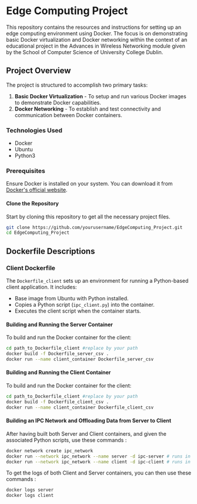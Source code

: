 # Edge Computing Project

This repository contains the resources and instructions for setting up an edge computing environment using Docker. The focus is on demonstrating basic Docker virtualization and Docker networking within the context of an educational project in the Advances in Wireless Networking module given by the School of Computer Science of University College Dublin.

## Project Overview

The project is structured to accomplish two primary tasks:
1. **Basic Docker Virtualization** - To setup and run various Docker images to demonstrate Docker capabilities.
2. **Docker Networking** - To establish and test connectivity and communication between Docker containers.

### Technologies Used
- Docker
- Ubuntu
- Python3

### Prerequisites

Ensure Docker is installed on your system. You can download it from [Docker's official website](https://www.docker.com/products/docker-desktop).



#### Clone the Repository

Start by cloning this repository to get all the necessary project files.

```bash
git clone https://github.com/yourusername/EdgeComputing_Project.git
cd EdgeComputing_Project
```
## Dockerfile Descriptions

### Client Dockerfile

The `Dockerfile_client` sets up an environment for running a Python-based client application. It includes:
- Base image from Ubuntu with Python installed.
- Copies a Python script (`ipc_client.py`) into the container.
- Executes the client script when the container starts.

#### Building and Running the Server Container

To build and run the Docker container for the client:

```bash
cd path_to_Dockerfile_client #replace by your path
docker build -f Dockerfile_server_csv .
docker run --name client_container Dockerfile_server_csv
```
#### Building and Running the Client Container

To build and run the Docker container for the client:

```bash
cd path_to_Dockerfile_client #replace by your path
docker build -f Dockerfile_client_csv .
docker run --name client_container Dockerfile_client_csv
```
#### Building an IPC Network and Offloading Data from Server to Client
After having built both Server and Client containers, and given the associated Python scripts, use these commands :

```bash
docker network create ipc_network
docker run --network ipc_network --name server -d ipc-server # runs in detached mode --> logs invisible
docker run --network ipc_network --name client -d ipc-client # runs in detached mode --> logs invisible
```
To get the logs of both Client and Server containers, you can then use these commands :

```bash
docker logs server
docker logs client
```
